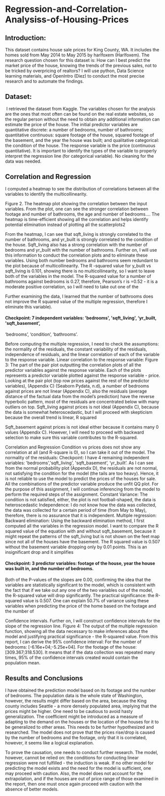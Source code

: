 # Regression-and-Correlation-Analysiss-of-Housing-Prices
## Introduction:
This dataset contains house sale prices for King County, WA. It includes the homes sold from May 2014 to May 2015 by harlfoxem (Harlfoxem). The research question chosen for this dataset is: ​How can I best predict the market price of the house, knowing the trends of the previous sales, not to be tricked by overpricing of realtors? I will use python, Data Science learning materials, and OpenIntro (Diez) to conduct the most precise research and to automate the findings.
## Dataset:
​ I retrieved the dataset from Kaggle. The variables chosen for the analysis are the ones that most often can be found on the real estate websites, so the regular person without the need to obtain any additional information can estimate the price of the house. The initial predictor variables are quantitative discrete: a number of bedrooms, number of bathrooms; quantitative continuous: square footage of the house, squared footage of the basement, and the year the house was built; and qualitative categorical: the condition of the house. The response variable is the price (continuous quantitative). It is important to identify the types of the variable to properly
interpret the regression line (for categorical variable). No cleaning for the data was needed.
 
 ## Correlation and Regression
I computed a heatmap to see the distribution of correlations between all the variables to identify the multicollinearity.




Figure 2. The heatmap plot showing the correlation between the input variables. From the plot, one can see the stronger correlation between footage and number of bathrooms, the age and number of bedrooms.... The heatmap is time-efficient showing all the correlation and helps identify potential elimination instead of plotting all the scatterplots2


From the heatmap, I can see that sqft_living is strongly correlated to the number of bathrooms, and yr_built is strongly correlated to the condition of the house. Sqft_living also has a strong correlation with the number of bedrooms and yr_built with the number of bathrooms. Further on, I will use this information to conduct the correlation plots and to eliminate these variables. Using both number bedrooms and bathrooms seem redundant to the plot because of multicollinearity.
The R -squared value for y_built vs sqft_living is 0.101, showing there is no multicollinearity, so I want to leave both of the variables in the model.
The R-squared value for a number of bathrooms against bedrooms is 0.27, therefore, Pearson’s r is =0.52 - it is a moderate positive correlation, so I will need to take out one of the

  
 Further examining the data, I learned that the number of bathrooms does not improve the R squared value of the multiple regression, therefore I eliminate this variable).

#### Checkpoint: 7 independent variables: 'bedrooms', 'sqft_living', ‘yr_built, 'sqft_basement’,
‘bedrooms’, ‘condition’, ‘bathrooms’.

Before computing the multiple regression, I need to check the assumptions: the normality of the residuals, the constant variability of the residuals, independence of residuals, and the linear correlation of each of the variable to the response variable.
Linear correlation to the response variable:
Figure 3: The part of the pair plot outputting the correlation plots of all the predictor variables against the response variable. Each of the plots represents a predictor variable plotted against the response variable - price.
Looking at the pair plot (top row prices against the rest of the predictor variables), (Appendix C) (Seaborn Pydata, n.d), a number of bedrooms against prices are not linear (Appendix C), also the residuals (average distance of the factual data from the model’s prediction) have the reverse hyperbolic pattern, most of the residuals are concentrated below with many outliers on top.
Sqft_living against prices is not ideal (Appendix C), because the data is somewhat heteroscedastic, but I will proceed with skepticism because the overall trend is linear, R squared


Sqft_basement against prices is not ideal either because it contains many 0 values (Appendix C). However, I will need to proceed with backward selection to make sure this variable contributes to the R-squared.

 
 Correlation and Regression
Condition vs prices does not show any correlation at all (and R-square is 0), so I can take it out of the model. 
The normality of the residuals:
Checkpoint: I have 4 remaining independent variables: 'bedrooms','sqft_living', 'sqft_basement’, ‘yr_built’.
As I can see from the normal probability plot (Appendix D), the residuals are not normal, not satisfying the condition for the model (the tails are too heavy). Hence, it is not reliable to use the model to predict the prices of the houses for sale. All the combinations of the predictor variable produce the unfit QQ plot. For the purpose of this assignment, I will continue inferencing from the model to perform the required steps of the assignment.
Constant Variance: The condition is not satisfied, either, the plot is not football-shaped, the data is heteroscedastic 
Independence: I do not know how the data was collected, the data was collected for a certain period of time (from May to May), therefore, there is no assurance that it is independent.
Multiple regression:
Backward elimination:
Using the backward elimination method, I first computed all the variables in the regression model. I want to compare the R squared value of the equation with and without sqft_basement, because it might repeat the patterns of the sqft_living but is not shown on the feet map since not all of the houses have the basement. The R squared value is 0.507 without the basement variable dropping only by 0.01 points. This is an insignificant drop and it simplifies

#### Checkpoint: 3 predictor variables: footage of the house, year the house was built in, and the number of bedrooms.


Both of the P-values of the slopes are 0.00, confirming the idea that the variables are
statistically significant to the model, which is consistent with the fact that if we take out any one
of the two variables out of the model, the R-squared value will drop significantly. The practical
significance: the R-squared value is 0.507. One can explain 50.7% of variance using these
variables when predicting the price of the home based on the footage and the number of

Confidence intervals.
Further on, I will construct confidence intervals for the slope of the regression line.
Figure 4: The output of the multiple regression function, showing all the data necessary to make inferences about the model and justifying practical significance - the R-squared value.
From this report, I can derive the 95% confidence interval:
For the number of bedrooms: [-6.16e+04;-5.25e+04].
For the footage of the house: [309.367;318.530].
It means that if the data collection was repeated many times, 95% of the confidence intervals created would contain the population mean.

## Results and Conclusions
I have obtained the prediction model based on its footage and the number of bedrooms. The population data is the whole state of Washington, however, the results might differ based on the area, because the King county includes Seattle - a more densely populated area, implying that the prices might be higher. One need to be cautious to avoid hasty generalization. The coefficient might be introduced as a measure of adapting to the demand on the houses or the location of the houses for it to be generalized to other areas. This needs to be further hypothesized and researched. The model does not prove that the prices rise/drop is caused by the number of bedrooms and the footage, only that it is correlated, however, it seems like a logical explanation.

To prove the causation, one needs to conduct further research. The model, however, cannot be relied on: the conditions for conducting linear regression were not fulfilled - the induction is
weak. If no other model for predicting the model exists and the need for the model is sufficient, one may proceed with caution. Also, the model does not account for the extrapolation, and if the houses are out of price range of those examined in the report, then one must once again proceed with caution with the absence of better models.

